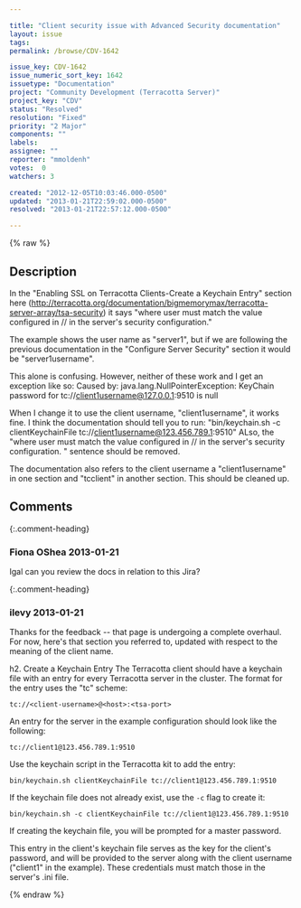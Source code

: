 ```yaml
---

title: "Client security issue with Advanced Security documentation"
layout: issue
tags: 
permalink: /browse/CDV-1642

issue_key: CDV-1642
issue_numeric_sort_key: 1642
issuetype: "Documentation"
project: "Community Development (Terracotta Server)"
project_key: "CDV"
status: "Resolved"
resolution: "Fixed"
priority: "2 Major"
components: ""
labels: 
assignee: ""
reporter: "mmoldenh"
votes:  0
watchers: 3

created: "2012-12-05T10:03:46.000-0500"
updated: "2013-01-21T22:59:02.000-0500"
resolved: "2013-01-21T22:57:12.000-0500"

---
```




{% raw %}



## Description

<div markdown="1" class="description">

In the "Enabling SSL on Terracotta Clients-Create a Keychain Entry" section here (http://terracotta.org/documentation/bigmemorymax/terracotta-server-array/tsa-security) it says "where user must match the value configured in <security>/<auth>/<user> in the server's security configuration."

The example shows the user name as "server1", but if we are following the previous documentation in the "Configure Server Security" section it would be "server1username".

This alone is confusing. However, neither of these work and I get an exception like so:
Caused by: java.lang.NullPointerException: KeyChain password for tc://client1username@127.0.0.1:9510 is null

When I change it to use the client username, "client1username", it works fine. I think the documentation should tell you to run:
"bin/keychain.sh -c clientKeychainFile tc://client1username@123.456.789.1:9510"
ALso, the "where user must match the value configured in <security>/<auth>/<user> in the server's security configuration. " sentence should be removed.

The documentation also refers to the client username a "client1username" in one section and "tcclient" in another section. This should be cleaned up.

</div>

## Comments


{:.comment-heading}
### **Fiona OShea** <span class="date">2013-01-21</span>

<div markdown="1" class="comment">

Igal can you review the docs in relation to this Jira?

</div>


{:.comment-heading}
### **ilevy** <span class="date">2013-01-21</span>

<div markdown="1" class="comment">

Thanks for the feedback -- that page is undergoing a complete overhaul. For now, here's that section you referred to, updated with respect to the meaning of the client name.

h2. Create a Keychain Entry
The Terracotta client should have a keychain file with an entry for every Terracotta server in the cluster. The format for the entry uses the "tc" scheme:

    tc://<client-username>@<host>:<tsa-port>

An entry for the server in the example configuration should look like the following:

    tc://client1@123.456.789.1:9510
    
Use the keychain script in the Terracotta kit to add the entry:

    bin/keychain.sh clientKeychainFile tc://client1@123.456.789.1:9510

If the keychain file does not already exist, use the `-c` flag to create it:

    bin/keychain.sh -c clientKeychainFile tc://client1@123.456.789.1:9510
        
If creating the keychain file, you will be prompted for a master password.

This entry in the client's keychain file serves as the key for the client's password, and will be provided to the server along with the client username ("client1" in the example). These credentials must match those in the server's .ini file.

</div>



{% endraw %}
